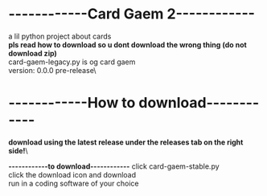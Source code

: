 # ------------Card Gaem 2------------
a lil python project about cards\
**pls read how to download so u dont download the wrong thing (do not download zip)**\
card-gaem-legacy.py is og card gaem\
version: 0.0.0 pre-release\
# ------------How to download------------
**download using the latest release under the releases tab on the right side!**\


**------------to download------------**
click card-gaem-stable.py\
click the download icon and download\
run in a coding software of your choice
